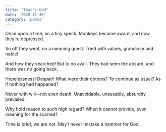 ```yaml
---
title: "That's Odd"
date: '2020-11-30'
category: 'poems'
---
```


Once upon a time, on a tiny speck. Monkeys became aware, and now they’re depressed.

So off they went, on a meaning quest. Tried with values, grandiose and noble!

And how they searched! But to no avail. They had seen the absurd, and there was no going back.

Hopelessness! Despair! What were their options? To continue as usual? As if nothing had happened?

Never with will—not even death. Unavoidable, unseeable, absurdity prevailed.

Why hold reason to such high regard? When it cannot provide, even meaning for the scarred?

Time is brief, we are not. May I never mistake a hammer for God.
